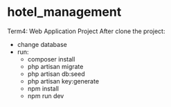 # hotel_management
Term4: Web Application Project
After clone the project:
  - change database
  - run:
    - composer install
    - php artisan migrate
    - php artisan db:seed
    - php artisan key:generate
    - npm install
    - npm run dev
   
